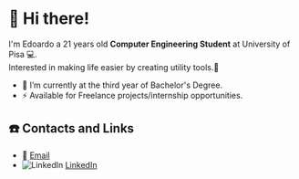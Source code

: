 # :wave: Hi there!
I'm Edoardo a 21 years old **Computer Engineering Student** at University of Pisa :computer:.\
Interested in making life easier by creating utility tools.:milky_way:

- :telescope: I’m currently at the third year of Bachelor's Degree.
- :zap:  Available for Freelance projects/internship opportunities.

## :phone: Contacts and Links
- :email: [Email](mailto:ruffoli99@gmail.com)
- ![LinkedIn](https://i.stack.imgur.com/gVE0j.png) [LinkedIn](https://www.linkedin.com/in/edoardoruffoli)

